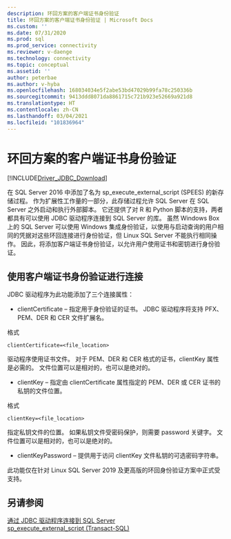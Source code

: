 ```yaml
---
description: 环回方案的客户端证书身份验证
title: 环回方案的客户端证书身份验证 | Microsoft Docs
ms.custom: ''
ms.date: 07/31/2020
ms.prod: sql
ms.prod_service: connectivity
ms.reviewer: v-daenge
ms.technology: connectivity
ms.topic: conceptual
ms.assetid: ''
author: peterbae
ms.author: v-hyba
ms.openlocfilehash: 168034034e5f2abe53bd47029b99fa78c250336b
ms.sourcegitcommit: 9413ddd8071da8861715c721b923e52669a921d8
ms.translationtype: HT
ms.contentlocale: zh-CN
ms.lasthandoff: 03/04/2021
ms.locfileid: "101836964"
---
```

# <a name="client-certificate-authentication-for-loopback-scenarios"></a>环回方案的客户端证书身份验证

[!INCLUDE[Driver_JDBC_Download](../../includes/driver_jdbc_download.md)]

在 SQL Server 2016 中添加了名为 sp_execute_external_script (SPEES) 的新存储过程。 作为扩展性工作量的一部分，此存储过程允许 SQL Server 在 SQL Server 之外启动和执行外部脚本。 它还提供了对 R 和 Python 脚本的支持，两者都具有可以使用 JDBC 驱动程序连接到 SQL Server 的库。 虽然 Windows Box 上的 SQL Server 可以使用 Windows 集成身份验证，以使用与启动查询的用户相同的凭据对这些环回连接进行身份验证，但 Linux SQL Server 不能执行相同操作。 因此，将添加客户端证书身份验证，以允许用户使用证书和密钥进行身份验证。

## <a name="connecting-using-client-certificate-authentication"></a>使用客户端证书身份验证进行连接

JDBC 驱动程序为此功能添加了三个连接属性：

* clientCertificate – 指定用于身份验证的证书。 JDBC 驱动程序将支持 PFX、PEM、DER 和 CER 文件扩展名。

格式
```
clientCertificate=<file_location>
``` 
驱动程序使用证书文件。 对于 PEM、DER 和 CER 格式的证书，clientKey 属性是必需的。 文件位置可以是相对的，也可以是绝对的。
 
* clientKey – 指定由 clientCertificate 属性指定的 PEM、DER 或 CER 证书的私钥的文件位置。

格式
```
clientKey=<file_location>
```
指定私钥文件的位置。 如果私钥文件受密码保护，则需要 password 关键字。 文件位置可以是相对的，也可以是绝对的。

* clientKeyPassword – 提供用于访问 clientKey 文件私钥的可选密码字符串。

此功能仅在针对 Linux SQL Server 2019 及更高版的环回身份验证方案中正式受支持。

## <a name="see-also"></a>另请参阅

[通过 JDBC 驱动程序连接到 SQL Server](../../connect/jdbc/connecting-to-sql-server-with-the-jdbc-driver.md)  
[sp_execute_external_script (Transact-SQL)](../../relational-databases/system-stored-procedures/sp-execute-external-script-transact-sql.md)

